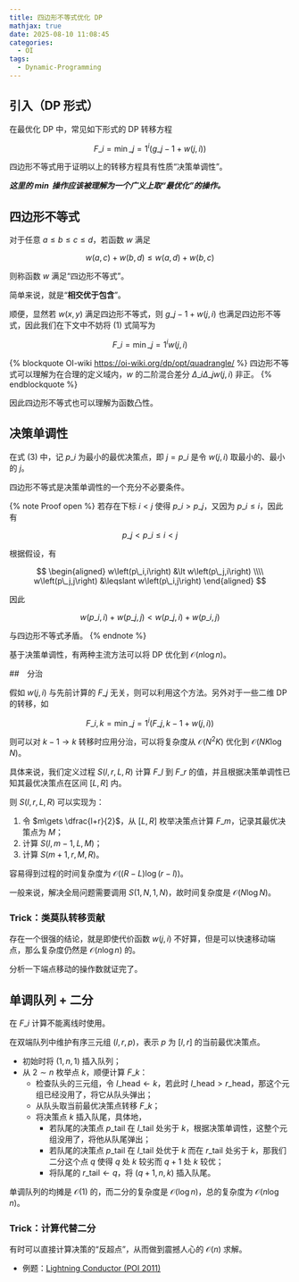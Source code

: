 ```yaml
---
title: 四边形不等式优化 DP
mathjax: true
date: 2025-08-10 11:08:45
categories:
  - OI
tags:
  - Dynamic-Programming
---
```


## 引入（DP 形式）

在最优化 DP 中，常见如下形式的 DP 转移方程

$$
\tag{1} F\_{i} = \min\_{j=1}^{i}\left(g\_{j-1}+w\left(j,i\right)\right)
$$

四边形不等式用于证明以上的转移方程具有性质“决策单调性”。

***这里的 $\min$ 操作应该被理解为一个广义上取“最优化”的操作。***

## 四边形不等式

对于任意 $a\leqslant b\leqslant c\leqslant d$，若函数 $w$ 满足

$$
\tag{2} w\left(a,c\right)+w\left(b,d\right)\leqslant w\left(a,d\right)+w\left(b,c\right)
$$

则称函数 $w$ 满足“四边形不等式”。

简单来说，就是“**相交优于包含**”。

顺便，显然若 $w\left(x,y\right)$ 满足四边形不等式，则 $g\_{j-1}+w\left(j,i\right)$ 也满足四边形不等式，因此我们在下文中不妨将 $\mathrm{\left(1\right)}$ 式简写为

$$
\tag{3} F\_{i} = \min\_{j=1}^{i}w\left(j,i\right)
$$

{% blockquote OI-wiki https://oi-wiki.org/dp/opt/quadrangle/ %}
四边形不等式可以理解为在合理的定义域内，$w$ 的二阶混合差分 $\Delta\_{i}\Delta\_{j}w\left(j,i\right)$ 非正。
{% endblockquote %}

因此四边形不等式也可以理解为函数凸性。

## 决策单调性

在式 $\mathrm{\left(3\right)}$ 中，记 $p\_i$ 为最小的最优决策点，即 $j=p\_i$ 是令 $w\left(j,i\right)$ 取最小的、最小的 $j$。

四边形不等式是决策单调性的一个充分不必要条件。

{% note Proof open %}
若存在下标 $i\lt j$ 使得 $p\_i\gt p\_j$，又因为 $p\_i\leqslant i$，因此有

$$
p\_j\lt p\_i\leqslant i\lt j
$$

根据假设，有

$$
\begin{aligned}
  w\left(p\_i,i\right) &\lt w\left(p\_j,i\right) \\\\
  w\left(p\_j,j\right) &\leqslant w\left(p\_i,j\right)
\end{aligned}
$$

因此

$$
w\left(p\_i,i\right)+w\left(p\_j,j\right)\lt w\left(p\_j,i\right)+w\left(p\_i,j\right)
$$

与四边形不等式矛盾。
{% endnote %}

基于决策单调性，有两种主流方法可以将 DP 优化到 $\mathcal O\left(n\log n\right)$。

##　分治

假如 $w\left(j,i\right)$ 与先前计算的 $F\_j$ 无关，则可以利用这个方法。另外对于一些二维 DP 的转移，如

$$
F\_{i,k} = \min\_{j=1}^{i}\left(F\_{j,k-1}+w\left(j,i\right)\right)
$$

则可以对 $k-1\to k$ 转移时应用分治，可以将复杂度从 $\mathcal O\left(N^{2}K\right)$ 优化到 $\mathcal O\left(NK\log N\right)$。

具体来说，我们定义过程 $S\left(l,r,L,R\right)$ 计算 $F\_l$ 到 $F\_r$ 的值，并且根据决策单调性已知其最优决策点在区间 $[L,R]$ 内。

则 $S\left(l,r,L,R\right)$ 可以实现为：

1. 令 $m\gets \dfrac{l+r}{2}$，从 $[L,R]$ 枚举决策点计算 $F\_m$，记录其最优决策点为 $M$；
2. 计算 $S\left(l,m-1,L,M\right)$；
3. 计算 $S\left(m+1,r,M,R\right)$。

容易得到过程的时间复杂度为 $\mathcal O\left(\left(R-L\right)\log \left(r-l\right)\right)$。

一般来说，解决全局问题需要调用 $S\left(1,N,1,N\right)$，故时间复杂度是 $\mathcal O\left(N\log N\right)$。

### Trick：类莫队转移贡献

存在一个很强的结论，就是即使代价函数 $w\left(j,i\right)$ 不好算，但是可以快速移动端点，那么复杂度仍然是 $\mathcal O\left(n\log n\right)$ 的。

分析一下端点移动的操作数就证完了。

## 单调队列 + 二分

在 $F\_i$ 计算不能离线时使用。

在双端队列中维护有序三元组 $\left(l,r,p\right)$，表示 $p$ 为 $[l,r]$ 的当前最优决策点。

+ 初始时将 $\left(1,n,1\right)$ 插入队列；
+ 从 $2\sim n$ 枚举点 $k$，顺便计算 $F\_k$：
  + 检查队头的三元组，令 $l\_{\mathrm{head}}\gets k$，若此时 $l\_{\mathrm{head}}\gt r\_{\mathrm{head}}$，那这个元组已经没用了，将它从队头弹出；
  + 从队头取当前最优决策点转移 $F\_k$；
  + 将决策点 $k$ 插入队尾，具体地，
    + 若队尾的决策点 $p\_{\mathrm{tail}}$ 在 $l\_{\mathrm{tail}}$ 处劣于 $k$，根据决策单调性，这整个元组没用了，将他从队尾弹出；
    + 若队尾的决策点 $p\_{\mathrm{tail}}$ 在 $l\_{\mathrm{tail}}$ 处优于 $k$ 而在 $r\_{\mathrm{tail}}$ 处劣于 $k$，那我们二分这个点 $q$ 使得 $q$ 处 $k$ 较劣而 $q+1$ 处 $k$ 较优；
    + 将队尾的 $r\_{\mathrm{tail}}\gets q$，将 $\left(q+1,n,k\right)$ 插入队尾。

单调队列的均摊是 $\mathcal O\left(1\right)$ 的，而二分的复杂度是 $\mathcal O\left(\log n\right)$，总的复杂度为 $\mathcal O\left(n\log n\right)$。

### Trick：计算代替二分

有时可以直接计算决策的“反超点”，从而做到震撼人心的 $\mathcal O\left(n\right)$ 求解。

+ 例题：[Lightning Conductor (POI 2011)](https://www.luogu.com.cn/problem/P3515)

